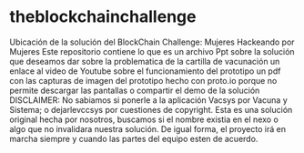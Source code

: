 # theblockchainchallenge
Ubicación de la solución del BlockChain Challenge: Mujeres Hackeando por Mujeres
Este repositorio contiene lo que es un archivo Ppt sobre la solución que deseamos dar sobre la problematica de la cartilla de vacunación
un enlace al video de Youtube sobre el funcionamiento del prototipo
un pdf con las capturas de imagen del prototipo hecho con proto.io porque no permite descargar las pantallas o compartir el demo de la solución
DISCLAIMER: No sabiamos si ponerle a la aplicación Vacsys por Vacuna y Sistema; o dejarlevccsys por cuestiones de copyright. Esta es una solución original hecha por nosotros, buscamos si el nombre existia en el nexo o algo que no invalidara nuestra solución. De igual forma, el proyecto irá en marcha siempre y cuando las partes del equipo esten de acuerdo. 


